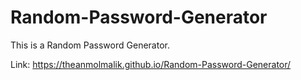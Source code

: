 # Random-Password-Generator
This is a Random Password Generator.

Link: https://theanmolmalik.github.io/Random-Password-Generator/
